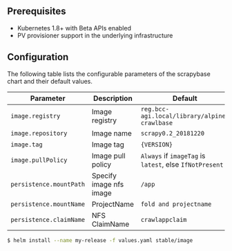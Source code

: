 ## Prerequisites

- Kubernetes 1.8+ with Beta APIs enabled
- PV provisioner support in the underlying infrastructure

## Configuration

The following table lists the configurable parameters of the scrapybase chart and their default values.

|         Parameter                   |             Description                    |                         Default                          |
|----------------------------         |-------------------------------------       |----------------------------------------------------------|
| `image.registry`                    | Image registry                             | `reg.bcc-agi.local/library/alpine-crawlbase`             |
| `image.repository`                  | Image name                                 | `scrapy0.2_20181220`                                     |
| `image.tag`                         | Image tag                                  | `{VERSION}`                                              |
| `image.pullPolicy`                  | Image pull policy                          | `Always` if `imageTag` is `latest`, else `IfNotPresent`  |
| `persistence.mountPath`             | Specify image nfs image                    | `/app`                                                   |
| `persistence.mountName`             | ProjectName                                | `fold and projectname`                                   |
| `persistence.claimName`             | NFS ClaimName                              | `crawlappclaim`                                          |
 
```bash
$ helm install --name my-release -f values.yaml stable/image
```
 